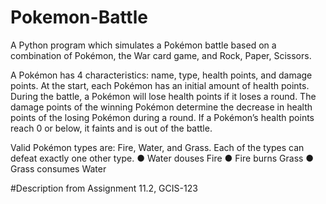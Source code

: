 # Pokemon-Battle
A Python program which simulates a Pokémon battle based on a combination of Pokémon, the War card game, and Rock, Paper, Scissors.

A Pokémon has 4 characteristics: name, type, health points, and damage points.  At the start,
each Pokémon has an initial amount of health points.  During the battle, a Pokémon will lose
health points if it loses a round.  The damage points of the winning Pokémon determine the
decrease in health points of the losing Pokémon during a round.  If a Pokémon’s health points
reach 0 or below, it faints and is out of the battle.

Valid Pokémon types are: Fire, Water, and Grass.  Each of the types can defeat exactly one other type. 
● Water douses Fire
● Fire burns Grass
● Grass consumes Water 
  
#Description from Assignment 11.2, GCIS-123
